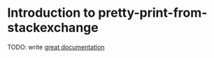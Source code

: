 # Introduction to pretty-print-from-stackexchange

TODO: write [great documentation](http://jacobian.org/writing/what-to-write/)
